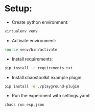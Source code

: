 # Setup:

* Create python environment:
```bash
virtualenv venv
```

* Activate environment: 
```bash
source venv/bin/activate
```

* Install requirements:
```bash
pip install -r requirements.txt
```

* Install chaostoolkit example plugin
```bash
pip install -e ./playground-plugin
```

* Run the experiment with settings.yaml:
```bash
chaos run exp.json
```
